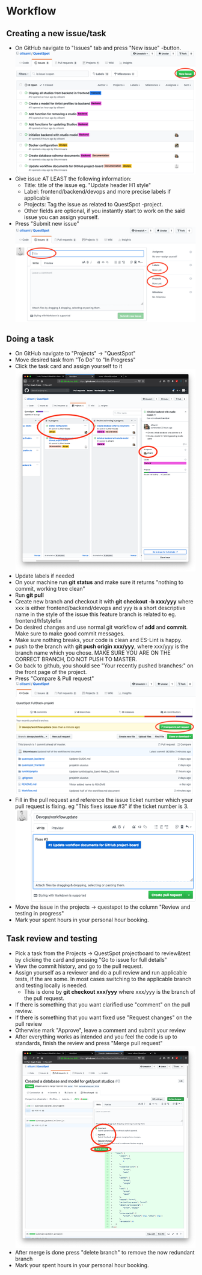 # Workflow

## Creating a new issue/task

- On GitHub  navigate to "Issues" tab and press "New issue" -button.
![issuesview](workflow_images/issues_page.png)
- Give issue AT LEAST the following information:
  - Title: title of the issue eg. "Update header H1 style"
  - Label: frontend/backend/devops and more precise labels if applicable
  - Projects: Tag the issue as related to QuestSpot -project.
  - Other fields are optional, if you instantly start to work on the said issue you can assign yourself.
- Press "Submit new issue"
![issue](workflow_images/issue_page.png)

## Doing a task

- On GitHub navigate to "Projects" -> "QuestSpot"
- Move desired task from "To Do" to "In Progress"
- Click the task card and assign yourself to it
![projectview](workflow_images/project_board.png)
- Update labels if needed
- On your machine run **git status** and make sure it returns "nothing to commit, working tree clean"
- Run **git pull**
- Create new branch and checkout it with **git checkout -b xxx/yyy** where xxx is either frontend/backend/devops and yyy is a short descriptive name in the style of the issue this feature branch is related to eg. frontend/h1stylefix
- Do desired changes and use normal git workflow of **add** and **commit**. Make sure to make good commit messages.
- Make sure nothing breaks, your code is clean and ES-Lint is happy.
- push to the branch with **git push origin xxx/yyy**, where xxx/yyy is the branch name which you chose. MAKE SURE YOU ARE ON THE CORRECT BRANCH, DO NOT PUSH TO MASTER.
- Go back to github, you should see "Your recently pushed branches:" on the front page of the project.
- Press "Compare & Pull request"
![pullrequest](workflow_images/pull_request.png)
- Fill in the pull request and reference the issue ticket number which your pull request is fixing. eg "This fixes issue #3" if the ticket number is 3.
![reference](workflow_images/reference.png)
- Move the issue in the projects -> questspot to the column "Review and testing in progress"
- Mark your spent hours in your personal hour booking.

## Task review and testing

- Pick a task from the Projects -> QuestSpot projectboard to review&test by clicking the card and pressing "Go to issue for full details"
- View the commit history, and go to the pull request.
- Assign yourself as a reviewer and do a pull review and run applicable tests, if the are some. In most cases switching to the applicable branch and testing locally is needed.
  - This is done by **git checkout xxx/yyy** where xxx/yyy is the branch of the pull request.
- If there is something that you want clarified use "comment" on the pull review.
- If there is something that you want fixed use "Request changes"  on the pull review
- Otherwise mark "Approve", leave a comment and submit your review
- After everything works as intended and you feel the code is up to standards, finish the review and press "Merge pull request"
![reviewpage](workflow_images/review_page.png)
- After merge is done press "delete branch" to remove the now redundant branch
- Mark your spent hours in your personal hour booking.
